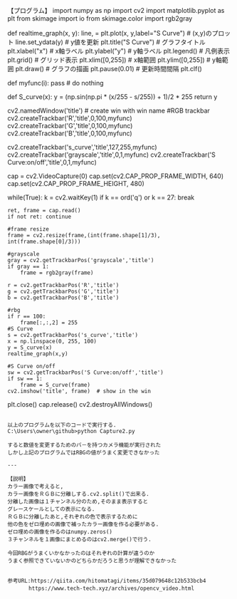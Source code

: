 【プログラム】
import numpy as np
import cv2
import matplotlib.pyplot as plt
from skimage import io
from skimage.color import rgb2gray

def realtime_graph(x, y):
    line, = plt.plot(x, y,label="S Curve") # (x,y)のプロット
    line.set_ydata(y)   # y値を更新
    plt.title("S Curve")  # グラフタイトル
    plt.xlabel("x")     # x軸ラベル
    plt.ylabel("y")     # y軸ラベル
    plt.legend()        # 凡例表示
    plt.grid()          # グリッド表示
    plt.xlim([0,255])    # x軸範囲
    plt.ylim([0,255])    # y軸範囲
    plt.draw()          # グラフの描画
    plt.pause(0.01)     # 更新時間間隔
    plt.clf()

def myfunc(i):
    pass # do nothing

def S_curve(x):
    y = (np.sin(np.pi * (x/255 - s/255)) + 1)/2 * 255
    return y

cv2.namedWindow('title') # create win with win name
#RGB trackbar
cv2.createTrackbar('R','title',0,100,myfunc)
cv2.createTrackbar('G','title',0,100,myfunc)
cv2.createTrackbar('B','title',0,100,myfunc)

cv2.createTrackbar('s_curve','title',127,255,myfunc)
cv2.createTrackbar('grayscale','title',0,1,myfunc)
cv2.createTrackbar('S Curve:on/off','title',0,1,myfunc)

cap = cv2.VideoCapture(0)
cap.set(cv2.CAP_PROP_FRAME_WIDTH,  640)
cap.set(cv2.CAP_PROP_FRAME_HEIGHT, 480)



while(True):
    k = cv2.waitKey(1)
    if k == ord('q') or k == 27:
        break
    
    ret, frame = cap.read()
    if not ret: continue

    #frame resize
    frame = cv2.resize(frame,(int(frame.shape[1]/3), int(frame.shape[0]/3)))

    #grayscale
    gray = cv2.getTrackbarPos('grayscale','title')
    if gray == 1:
        frame = rgb2gray(frame)

    r = cv2.getTrackbarPos('R','title')
    g = cv2.getTrackbarPos('G','title')
    b = cv2.getTrackbarPos('B','title')

    #rbg
    if r == 100:
        frame[:,:,2] = 255
    #S Curve
    s = cv2.getTrackbarPos('s_curve','title')
    x = np.linspace(0, 255, 100)
    y = S_curve(x)
    realtime_graph(x,y)

    #S Curve on/off
    sw = cv2.getTrackbarPos('S Curve:on/off','title')
    if sw == 1:
        frame = S_curve(frame)
    cv2.imshow('title', frame)  # show in the win



plt.close()
cap.release()
cv2.destroyAllWindows()
```

以上のプログラムを以下のコードで実行する.
C:\Users\owner\github>python Capture2.py

すると数値を変更するためのバ－を持つカメラ機能が実行された
しかし上記のプログラムではRBGの値がうまく変更できなかった

---

【説明】
カラー画像で考えると,
カラー画像をＲＧＢに分離しする.cv2.split()で出来る.
分離した画像は１チャンネル分のため,そのまま表示すると
グレースケールとしての表示になる.
ＲＧＢに分離したあと,それぞれの色で表示するために
他の色をゼロ埋めの画像で補ったカラー画像を作る必要がある.
ゼロ埋めの画像を作るのはnumpy.zeros()
３チャンネルを１画像にまとめるのはcv2.merge()で行う.

今回RBGがうまくいかなかったのはそれぞれの計算が違うのか
うまく参照できていないかのどちらかだろうと思うが理解できなかった


参考URL:https://qiita.com/hitomatagi/items/35d079648c12b533bcb4
　　　　https://www.tech-tech.xyz/archives/opencv_video.html